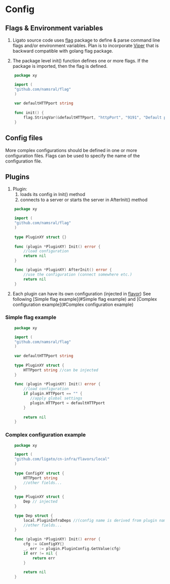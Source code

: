 # Config

## Flags & Environment variables

1. Ligato source code uses [flag](https://github.com/namsral/flag) package to define & parse command 
   line flags and/or environment variables. Plan is to incorporate
   [Viper](https://github.com/spf13/viper)
   that is backward compatible with golang flag package. 

2. The package level init() function defines one or more flags. If the 
   package is imported, then the flag is defined.

```go
    package xy

    import (
    "github.com/namsral/flag"
    )
    
    var defaultHTTPport string
    
    func init() {
        flag.StringVar(&defaultHTTPport, "httpPort", "9191", "Default port of the server")
    }  
```

## Config files

More complex configurations should be defined in one or more configuration 
files. Flags can be used to specify the name of the configuration file.

## Plugins

1. Plugin:
   1. loads its config in Init() method
   2. connects to a server or starts the server in AfterInit() method

```go
    package xy

    import (
    "github.com/namsral/flag"
    )
    
    type PluginXY struct {}
    
    func (plugin *PluginXY) Init() error {
        //load configuration
        return nil
    }  

    func (plugin *PluginXY) AfterInit() error {
        //use the configuration (connect somewhere etc.)
        return nil
    }  
```

2. Each plugin can have its own configuration (injected in [flavor](PLUGIN_FLAVORS.md))
   See following [Simple flag example](#Simple flag example) and [Complex configuration example](#Complex configuration example) 

### Simple flag example
```go
    package xy

    import (
    "github.com/namsral/flag"
    )
    
    var defaultHTTPport string
    
    type PluginXY struct {
        HTTPport string //can be injected
    }
    
    func (plugin *PluginXY) Init() error {
        //load configuration
        if plugin.HTTPport == "" {
           //apply global settings
           plugin.HTTPport = defaultHTTPport
        }
        
        return nil
    } 
```

### Complex configuration example
```go
    package xy

    import (
    "github.com/ligato/cn-infra/flavors/local"
    )
    
    type ConfigXY struct {
        HTTPport string
        //other fields...
    }
    
    type PluginXY struct {
        Dep // injected 
    }
    
    type Dep struct {
        local.PluginInfraDeps //(config name is derived from plugin name)    
        //other fields...
    }
    
    func (plugin *PluginXY) Init() error {
        cfg := &ConfigXY{}
        _, err := plugin.PluginConfig.GetValue(cfg)
        if err != nil {
            return err
        }
        
        return nil
    } 
```
